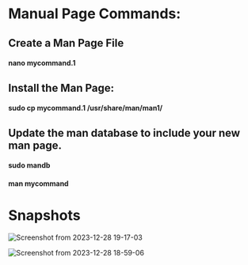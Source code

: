 # Manual Page Commands:
## Create a Man Page File
#### nano mycommand.1
## Install the Man Page:
#### sudo cp mycommand.1 /usr/share/man/man1/
## Update the man database to include your new man page.
#### sudo mandb
#### man mycommand
# Snapshots
![Screenshot from 2023-12-28 19-17-03](https://github.com/sanjeevgangwar/Linux_task/assets/93440963/5ec0a31f-d0c1-4cb0-bc29-712acefeff53)

![Screenshot from 2023-12-28 18-59-06](https://github.com/sanjeevgangwar/Linux_task/assets/93440963/1f3d9b19-e81f-46a7-9511-e770729c6d61)
